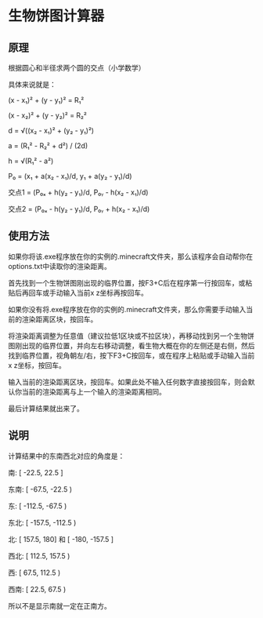# 生物饼图计算器

## 原理

根据圆心和半径求两个圆的交点（小学数学）

具体来说就是：

(x - x₁)² + (y - y₁)² = R₁²

(x - x₂)² + (y - y₂)² = R₂²

d = √((x₂ - x₁)² + (y₂ - y₁)²)

a = (R₁² - R₂² + d²) / (2d)

h = √(R₁² - a²)

P₀ = (x₁ + a(x₂ - x₁)/d, y₁ + a(y₂ - y₁)/d)

交点1 = (P₀ₓ + h(y₂ - y₁)/d, P₀ᵧ - h(x₂ - x₁)/d)

交点2 = (P₀ₓ - h(y₂ - y₁)/d, P₀ᵧ + h(x₂ - x₁)/d)

## 使用方法

如果你将该.exe程序放在你的实例的.minecraft文件夹，那么该程序会自动帮你在options.txt中读取你的渲染距离。

首先找到一个生物饼图刚出现的临界位置，按F3+C后在程序第一行按回车，或粘贴后再回车或手动输入当前x z坐标再按回车。

如果你没有将.exe程序放在你的实例的.minecraft文件夹，那么你需要手动输入当前的渲染距离区块，按回车。

将渲染距离调整为任意值（建议拉低1区块或不拉区块），再移动找到另一个生物饼图刚出现的临界位置，并向左右移动调整，看生物大概在你的左侧还是右侧，然后找到临界位置，视角朝左/右，按下F3+C按回车，或在程序上粘贴或手动输入当前x z坐标，按回车。

输入当前的渲染距离区块，按回车。如果此处不输入任何数字直接按回车，则会默认你当前的渲染距离与上一个输入的渲染距离相同。

最后计算结果就出来了。

## 说明

计算结果中的东南西北对应的角度是：

南: [ -22.5, 22.5 ]

东南: [ -67.5, -22.5 )

东: [ -112.5, -67.5 )

东北: [ -157.5, -112.5 )

北: [ 157.5, 180] 和 [ -180, -157.5 ]

西北: [ 112.5, 157.5 )

西: [ 67.5, 112.5 )

西南: [ 22.5, 67.5 )

所以不是显示南就一定在正南方。
